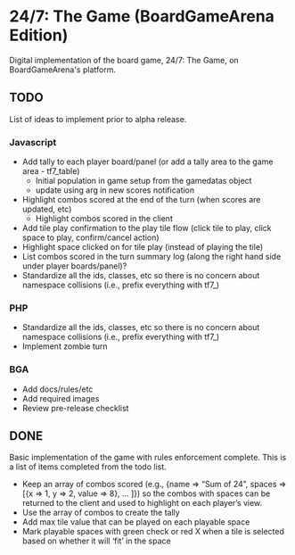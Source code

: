 # 24/7: The Game (BoardGameArena Edition)

Digital implementation of the board game, 24/7: The Game, on BoardGameArena's platform.

## TODO

List of ideas to implement prior to alpha release.

### Javascript
- Add tally to each player board/panel (or add a tally area to the game area - tf7_table)
    - Initial population in game setup from the gamedatas object
    - update using arg in new scores notification
- Highlight combos scored at the end of the turn (when scores are updated, etc)
    - Highlight combos scored in the client
- Add tile play confirmation to the play tile flow (click tile to play, click space to play, confirm/cancel action)
- Highlight space clicked on for tile play (instead of playing the tile)
- List combos scored in the turn summary log (along the right hand side under player boards/panel)?
- Standardize all the ids, classes, etc so there is no concern about namespace collisions (i.e., prefix everything with tf7_)

### PHP
- Standardize all the ids, classes, etc so there is no concern about namespace collisions (i.e., prefix everything with tf7_)
- Implement zombie turn

### BGA
- Add docs/rules/etc
- Add required images
- Review pre-release checklist

## DONE

Basic implementation of the game with rules enforcement complete. This is a list of items completed from the todo list.
- Keep an array of combos scored (e.g., {name => “Sum of 24”, spaces => [{x => 1, y => 2, value => 8}, … ]}) so the combos with spaces can be returned to the client and used to highlight on each player’s view.
- Use the array of combos to create the tally
- Add max tile value that can be played on each playable space
- Mark playable spaces with green check or red X when a tile is selected based on whether it will ‘fit’ in the space
